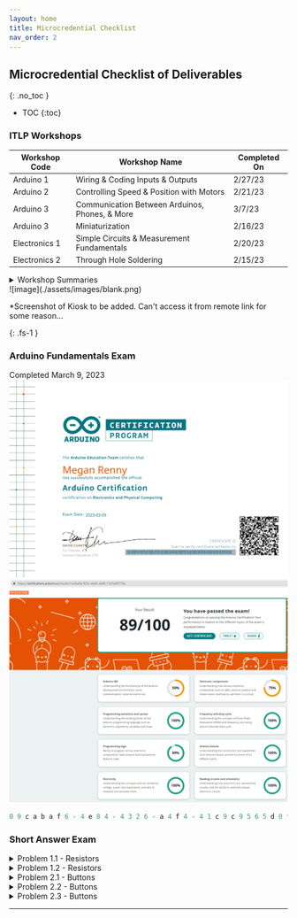 ```yaml
---
layout: home
title: Microcredential Checklist
nav_order: 2
---
```

## Microcredential Checklist of Deliverables
{: .no_toc }

- TOC
{:toc}
### ITLP Workshops
<div class="datatable-begin"></div>

|Workshop Code                               |Workshop Name                              |Completed On|
|--------------------------------------------|-------------------------------------------|------------|
|Arduino 1                                   | Wiring & Coding Inputs & Outputs          | 2/27/23    |
|Arduino 2                                   | Controlling Speed & Position with Motors  | 2/21/23    |
|Arduino 3                                   | Communication Between Arduinos, Phones, & More| 3/7/23     |
|Arduino 3                                   | Miniaturization                           | 2/16/23    |
|Electronics 1                               | Simple Circuits & Measurement Fundamentals| 2/20/23    |
|Electronics 2                               | Through Hole Soldering                    | 2/15/23    |

<div class="datatable-end"></div>
<details>
<summary>Workshop Summaries</summary>
<br>
<dl>
  <dt>Wiring & Coding Inputs & Outputs</dt>
  <dd>In this workshop, we learned about using the Arduino IDE. We learned how to control LEDs using the Blink example, but also about how to contorl the LED with a variable resistor. Important aspects of coding with Arduino IDE were addressed like specifying pin modes, what to put in the setup vs loop, etc.</dd>
  <dt>Controlling Speed & Position with Motors</dt>
  <dd>In this workshop, we learned how to motors and servos worked, and some special requirements for them including the use of capacitors, the correc voltages, and diodes to ensure these parts were taken care of well. We also learned about using PWM and duty cycles to obtain "analog" voltages from digital ports</dd>
  <dt>Communication Between Arduinos, Phones & More</dt>
  <dd>In this workshop, we learned about how microcontrollers talk to each other by serial, TX/RX, and SPI. We then learned how to attach a BLE module to an Uno so that we could send commands to the microcontroller from our phones. Finally, we learned how to speak to a secondary microcontroller over a 2.5 GHz radio signal.</dd>
  <dt>Miniaturization</dt>
  <dd>In this workshop, we learned about hte basic requirements for a microcontroller, and how much development boards include beyond just the "brain." The major requirements to use a microcontroller include: a brain, a programmer, power supply/regulation, and a clock.</dd>
  <dt>Simple Circuits & Measurement Fundamentals</dt>
  <dd>In this workshop we learned about the basics of measuring voltage and current using a handheld multimeter. We also learned a bit about the importance of knowing these things to ensure the current and power through components is appropriate for their ratings.</dd>
  <dt>Through Hole Soldering</dt>
  <dd>In this workshop we worked on good soldering techniques. We generally aim for a Hershey kiss shape. Soldering provides electrical contact, but also mechanical support to the component.</dd>
</dl>
</details>
![image](./assets/images/blank.png)
<p>
*Screenshot of Kiosk to be added. Can't access it from remote link for some reason...</p>
{: .fs-1 }

### Arduino Fundamentals Exam
Completed March 9, 2023
![image](./assets/images/certification.PNG)
![image](./assets/images/examScore.PNG)
```python
0 9 c a b a f 6 - 4 e 8 4 - 4 3 2 6 - a 4 f 4 - 4 1 c 9 c 9 5 6 5 d 0 f
```

### Short Answer Exam
<details>
<summary>Problem 1.1 - Resistors</summary>
<br>
<dl>
<dt>a</dt>
<dd>The resistor limits the current preventing rapid discharge/short circuit of the battery/voltage source.</dd>
<dt>b</dt>
<dd>V=IR or I=V/R</dd>
<dt>c</dt>
<dd>Short circuit, rapid discharge, likely rapid heating of the battery as it exothermically discharges. Sad things :C</dd>
</dl>
</details>
<details>
<summary>Problem 1.2 - Resistors</summary>
<br>
<dl>
<dt>a</dt>
<dd>This circuit will have 3 voltages where hte voltage drops twice from the positive terminal of the battery to the negative terminal of the battery (assumed to be ground). The current through the circuit will be less than in part 1 as we now have a higher tot al resistance.</dd>
<dt>b</dt>
<dd> i) N1 will be half V1. ii) N1 will be less than half V1. iii) N1 will be greater than half V1.
</dd>
<dt>c</dt>
<dd>If you were to use the voltage at N1 as an input to another component, then yes, the relative resistances would matter as this is essentially a potentiometer/variable resistor.</dd>
<dt>d</dt>
<dd>See last answer, but also, if R1 and R2 were two pieces of metal with dissimilar thermoelectric properties, you could likely make a thermocouple junction by measuring the voltage at N1.</dd>
</dl>
</details>
<details>
<summary>Problem 2.1 - Buttons</summary>
<br>
<dl>
<dt>a</dt>
<dd>I would suggest any of the digital pins set to pullup mode using pinMode(INPUT_PULLUP)</dd>
<dt>b</dt>
<dd>If you connect it to digital 8, you oculd use pinMode(8,INPUT_PULLUP); in the setup, and then have in the loop something like: bool button = digitalRead(2); Serial.println(button); delay(500);</dd>
<dt>c</dt>
<dd>Because we're normally pulling UP i) Lo/0/false ii)Hi/1/true</dd>
</dl>
</details>
<details>
<summary>Problem 2.2 - Buttons</summary>
<br>
<dl>
<dt>a</dt>
<dd>If pin 8 is connected to the dotted line, then its Hi for both i and ii because its connected to the digital logic voltage of the Uno.</dd>
<dt>b</dt>
<dd> Short Circuit? [Two versions of 5V connected to ground]
</dd>
</dl>
</details>
<details>
<summary>Problem 2.3 - Buttons</summary>
<br>
<dl>
<dt>a</dt>
<dd>i) It should be Lo when the switch it closed, ii) and then Hi when open [because if it floats when set to pullup, it pulls up]</dd>
<dt>b</dt>
<dd> The resistor prevents the top voltage from touching the pullup pin. This makes it so that the pin is is always reading under the max voltage. Its pinmode makes it so that it is essentially a boolean value set to true if and only if it is touching ground voltage. </dd>
<dt>c</dt>
<dd>You want to chose a resistor value such that when the switch is open, the voltage is reasonably in the middle of 0 and 5V: a high enough R so that it does not think its short circuited to 5V, but also a low enough R so that it does not think there is no voltage on the other side of the resistor (although, you could probably get away a super high resistance [essentially open circuit] because the circuit will work without that connection anyway)</dd>
<dt>d</dt>
<dd>For this particular circuit, I could have an LED between 5V and R. When the switch is closed, The LED will go on as there is now a pathway between 5V>LED>R>GND. When the switch is closed, pin 8 should now also read Lo and I would be able to tell when the LED is on.</dd>
</dl>
</details>

---
[Just the Docs]: https://just-the-docs.github.io/just-the-docs/
[GitHub Pages]: https://docs.github.com/en/pages
[README]: https://github.com/just-the-docs/just-the-docs-template/blob/main/README.md
[Jekyll]: https://jekyllrb.com
[GitHub Pages / Actions workflow]: https://github.blog/changelog/2022-07-27-github-pages-custom-github-actions-workflows-beta/
[use this template]: https://github.com/just-the-docs/just-the-docs-template/generate
